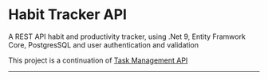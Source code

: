 ﻿# Habit Tracker API

A REST API habit and productivity tracker, using .Net 9, Entity Framwork Core, PostgresSQL and user authentication and validation 

This project is a continuation of [Task Management API](https://github.com/MohamadReza-Momeni/Task-Management-API)

---

